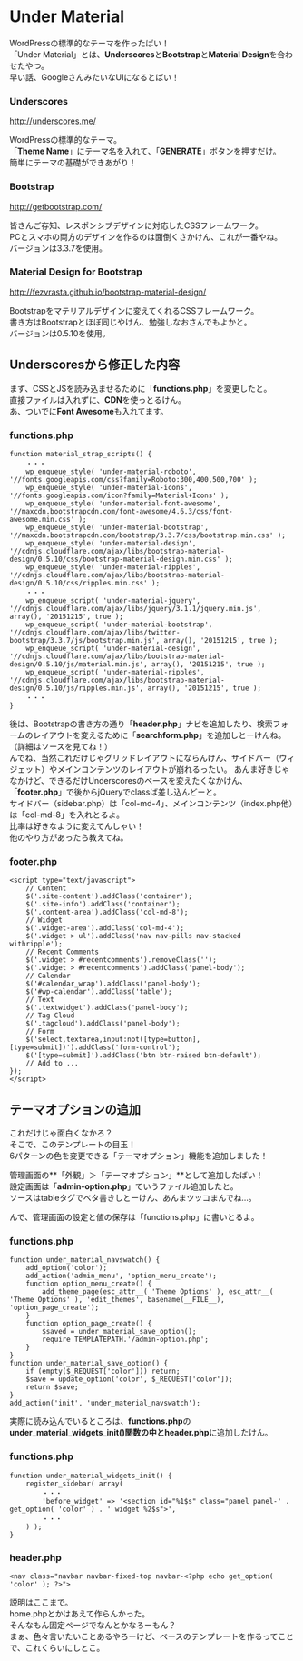 # Under Material

WordPressの標準的なテーマを作ったばい！  
「Under Material」とは、**Underscores**と**Bootstrap**と**Material Design**を合わせたやつ。  
早い話、GoogleさんみたいなUIになるとばい！

### Underscores
<http://underscores.me/>

WordPressの標準的なテーマ。  
「**Theme Name**」にテーマ名を入れて、「**GENERATE**」ボタンを押すだけ。  
簡単にテーマの基礎ができあがり！  

### Bootstrap
<http://getbootstrap.com/>

皆さんご存知、レスポンシブデザインに対応したCSSフレームワーク。  
PCとスマホの両方のデザインを作るのは面倒くさかけん、これが一番やね。  
バージョンは3.3.7を使用。  

### Material Design for Bootstrap
<http://fezvrasta.github.io/bootstrap-material-design/>

Bootstrapをマテリアルデザインに変えてくれるCSSフレームワーク。  
書き方はBootstrapとほぼ同じやけん、勉強しなおさんでもよかと。  
バージョンは0.5.10を使用。    

## Underscoresから修正した内容

まず、CSSとJSを読み込ませるために「**functions.php**」を変更したと。  
直接ファイルは入れずに、**CDN**を使っとるけん。  
あ、ついでに**Font Awesome**も入れてます。  

### functions.php
    function material_strap_scripts() {
        ・・・
        wp_enqueue_style( 'under-material-roboto', '//fonts.googleapis.com/css?family=Roboto:300,400,500,700' );
        wp_enqueue_style( 'under-material-icons', '//fonts.googleapis.com/icon?family=Material+Icons' );
        wp_enqueue_style( 'under-material-font-awesome', '//maxcdn.bootstrapcdn.com/font-awesome/4.6.3/css/font-awesome.min.css' );
        wp_enqueue_style( 'under-material-bootstrap', '//maxcdn.bootstrapcdn.com/bootstrap/3.3.7/css/bootstrap.min.css' );
        wp_enqueue_style( 'under-material-design', '//cdnjs.cloudflare.com/ajax/libs/bootstrap-material-design/0.5.10/css/bootstrap-material-design.min.css' );
        wp_enqueue_style( 'under-material-ripples', '//cdnjs.cloudflare.com/ajax/libs/bootstrap-material-design/0.5.10/css/ripples.min.css' );
        ・・・
        wp_enqueue_script( 'under-material-jquery', '//cdnjs.cloudflare.com/ajax/libs/jquery/3.1.1/jquery.min.js', array(), '20151215', true );
        wp_enqueue_script( 'under-material-bootstrap', '//cdnjs.cloudflare.com/ajax/libs/twitter-bootstrap/3.3.7/js/bootstrap.min.js', array(), '20151215', true );
        wp_enqueue_script( 'under-material-design', '//cdnjs.cloudflare.com/ajax/libs/bootstrap-material-design/0.5.10/js/material.min.js', array(), '20151215', true );
        wp_enqueue_script( 'under-material-ripples', '//cdnjs.cloudflare.com/ajax/libs/bootstrap-material-design/0.5.10/js/ripples.min.js', array(), '20151215', true );
        ・・・
    }

後は、Bootstrapの書き方の通り「**header.php**」ナビを追加したり、検索フォームのレイアウトを変えるために「**searchform.php**」を追加しとーけんね。（詳細はソースを見てね！）  
んでね、当然これだけじゃグリッドレイアウトにならんけん、サイドバー（ウィジェット）やメインコンテンツのレイアウトが崩れるったい。 
あんま好きじゃなかけど、できるだけUnderscoresのベースを変えたくなかけん、「**footer.php**」で後からjQueryでclassば差し込んどーと。  
サイドバー（sidebar.php）は「col-md-4」、メインコンテンツ（index.php他）は「col-md-8」を入れとるよ。  
比率は好きなように変えてんしゃい！  
他のやり方があったら教えてね。  

### footer.php
    <script type="text/javascript">
        // Content
        $('.site-content').addClass('container');
        $('.site-info').addClass('container');
        $('.content-area').addClass('col-md-8');
    	// Widget
        $('.widget-area').addClass('col-md-4');
        $('.widget > ul').addClass('nav nav-pills nav-stacked withripple');
        // Recent Comments
        $('.widget > #recentcomments').removeClass('');
        $('.widget > #recentcomments').addClass('panel-body');
        // Calendar
        $('#calendar_wrap').addClass('panel-body');
        $('#wp-calendar').addClass('table');
        // Text
        $('.textwidget').addClass('panel-body');
        // Tag Cloud
        $('.tagcloud').addClass('panel-body');
        // Form
        $('select,textarea,input:not([type=button],[type=submit])').addClass('form-control');
        $('[type=submit]').addClass('btn btn-raised btn-default');
        // Add to ...
    });
    </script>

## テーマオプションの追加

これだけじゃ面白くなかろ？  
そこで、このテンプレートの目玉！  
6パターンの色を変更できる「テーマオプション」機能を追加しました！  

管理画面の**「外観」＞「テーマオプション」**として追加したばい！  
設定画面は「**admin-option.php**」ていうファイル追加したと。  
ソースはtableタグでベタ書きしとーけん、あんまツッコまんでね...。  

んで、管理画面の設定と値の保存は「functions.php」に書いとるよ。  

### functions.php
    function under_material_navswatch() {
        add_option('color');
        add_action('admin_menu', 'option_menu_create');
        function option_menu_create() {
            add_theme_page(esc_attr__( 'Theme Options' ), esc_attr__( 'Theme Options' ), 'edit_themes', basename(__FILE__), 'option_page_create');
        }
        function option_page_create() {
            $saved = under_material_save_option();
            require TEMPLATEPATH.'/admin-option.php';
        }
    }
    function under_material_save_option() {
        if (empty($_REQUEST['color'])) return;
        $save = update_option('color', $_REQUEST['color']);
        return $save;
    }
    add_action('init', 'under_material_navswatch');

実際に読み込んでいるところは、**functions.php**の**under_material_widgets_init()**関数の中と**header.php**に追加したけん。  

### functions.php
    function under_material_widgets_init() {
        register_sidebar( array(
            ・・・
            'before_widget' => '<section id="%1$s" class="panel panel-' . get_option( 'color' ) . ' widget %2$s">',
            ・・・
        ) );
    }
    
### header.php
	<nav class="navbar navbar-fixed-top navbar-<?php echo get_option( 'color' ); ?>">

説明はここまで。  
home.phpとかはあえて作らんかった。  
そんなもん固定ページでなんとかなろーもん？  
まぁ、色々言いたいことあるやろーけど、ベースのテンプレートを作るってことで、これくらいにしとこ。  
